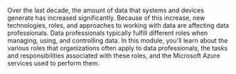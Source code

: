 Over the last decade, the amount of data that systems and devices generate has increased significantly. Because of this increase, new technologies, roles, and approaches to working with data are affecting data professionals. Data professionals typically fulfill different roles when managing, using, and controlling data. In this module, you'll learn about the various roles that organizations often apply to data professionals, the tasks and responsibilities associated with these roles, and the Microsoft Azure services used to perform them.
